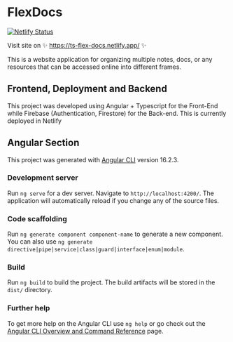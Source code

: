 # FlexDocs
[![Netlify Status](https://api.netlify.com/api/v1/badges/4c47203d-3ef8-4ec7-999f-dc110e1d63cf/deploy-status)](https://app.netlify.com/sites/ts-flex-docs/deploys)

Visit site on ✨ https://ts-flex-docs.netlify.app/ ✨

This is a website application for organizing multiple notes, docs, or any resources that can be accessed online into different frames.

## Frontend, Deployment and Backend
This project was developed using Angular + Typescript for the Front-End while Firebase (Authentication, Firestore) for the Back-end. This is currently deployed in Netlify

## Angular Section
This project was generated with [Angular CLI](https://github.com/angular/angular-cli) version 16.2.3.

### Development server
Run `ng serve` for a dev server. Navigate to `http://localhost:4200/`. The application will automatically reload if you change any of the source files.

### Code scaffolding
Run `ng generate component component-name` to generate a new component. You can also use `ng generate directive|pipe|service|class|guard|interface|enum|module`.

### Build
Run `ng build` to build the project. The build artifacts will be stored in the `dist/` directory.

### Further help
To get more help on the Angular CLI use `ng help` or go check out the [Angular CLI Overview and Command Reference](https://angular.io/cli) page.
